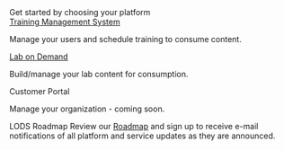<div id="homeLogoWrapper" title="Home" tabindex="0" role="button" aria-pressed="false">
  <div id="homeLogo"></div>
</div>

<div class="largeHeader">Get started by choosing your platform</div>

<div class="platformContainer">
  <div id="tmsContainer" class="cardContainer">
    <div id="tms" class="trueHome cardContent" title="TMS">
      <a href="/tms/home.md">Training Management System</a>
      <p>Manage your users and schedule training to consume content.</p>
    </div>
  </div>
  <div id="lodContainer" class="cardContainer">
    <div id="lod" class="trueHome cardContent" title="LOD">
      <a href="/lod/home.md">Lab on Demand</a>
      <p>Build/manage your lab content for consumption.</p>
    </div>
  </div>
  <div id="portalContainer" class="cardContainer" title="Customer Portal">
    <div id="portal" class="trueHome cardContent">
      <p>Customer Portal</p>
      <p>Manage your organization - coming soon.</p>
    </div>
  </div>
</div>

<div class="roadmapContainer home">
  <div id="roadmap" class="moreInfo" tabindex="0" title="Roadmap">
    <span class="moreInfo_header">LODS Roadmap</span>
    Review our <a href="https://www.learnondemandsystems.com/roadmap/" title="Roadmap">Roadmap</a> and sign up to receive e-mail notifications of all platform and service updates as they are announced.
   </div>
</div>
